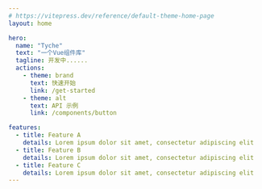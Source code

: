 ```yaml
---
# https://vitepress.dev/reference/default-theme-home-page
layout: home

hero:
  name: "Tyche"
  text: "一个Vue组件库"
  tagline: 开发中......
  actions:
    - theme: brand
      text: 快速开始
      link: /get-started
    - theme: alt
      text: API 示例
      link: /components/button

features:
  - title: Feature A
    details: Lorem ipsum dolor sit amet, consectetur adipiscing elit
  - title: Feature B
    details: Lorem ipsum dolor sit amet, consectetur adipiscing elit
  - title: Feature C
    details: Lorem ipsum dolor sit amet, consectetur adipiscing elit
---
```


